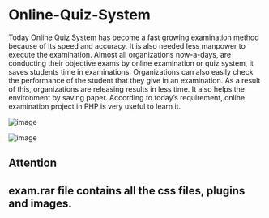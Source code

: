 # Online-Quiz-System
Today Online Quiz System has become a fast growing examination method because of its speed and accuracy. It is also needed less manpower to execute the examination. Almost all organizations now-a-days, are conducting their objective exams by online examination or quiz system, it saves students time in examinations. Organizations can also easily check the performance of the student that they give in an examination. As a result of this, organizations are releasing results in less time. It also helps the environment by saving paper. According to today’s requirement, online examination project in PHP is very useful to learn it.


![image](https://github.com/V-yavanika/Online-Math-Practise/assets/88229705/34a0c9b7-b47b-4a84-9bba-dbba49215bba)

![image](https://github.com/V-yavanika/Online-Math-Practise/assets/88229705/20355205-ce5d-4190-b954-2eaff4a115b3)




Attention 
----------------------------
exam.rar file contains all the css files, plugins and images.
----------------------------
